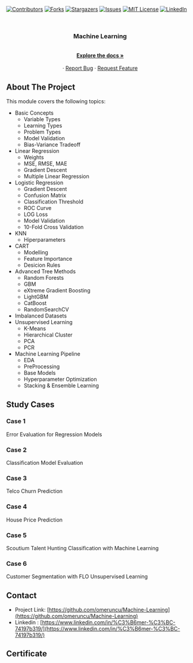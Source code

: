 [![Contributors][contributors-shield]][contributors-url]
[![Forks][forks-shield]][forks-url]
[![Stargazers][stars-shield]][stars-url]
[![Issues][issues-shield]][issues-url]
[![MIT License][license-shield]][license-url]
[![LinkedIn][linkedin-shield]][linkedin-url]

<!-- PROJECT LOGO -->
<br />
<p align="center">
  <a href="https://github.com/omeruncu/Machine-Learning"></a>

  <h3 align="center">Machine Learning</h3>

  <p align="center">
    <br />
    <a href="https://github.com/omeruncu/Machine-Learning"><strong>Explore the docs »</strong></a>
    <br />
    <br />
    ·
    <a href="https://github.com/omeruncu/Machine-Learning/issues">Report Bug</a>
    ·
    <a href="https://github.com/omeruncu/Machine-Learning/issues">Request Feature</a>
  </p>
</p>

<!-- ABOUT THE PROJECT -->
## About The Project
This module covers the following topics:
- Basic Concepts
  - Variable Types
  - Learning Types
  - Problem Types
  - Model Validation
  - Bias-Variance Tradeoff
- Linear Regression
  - Weights
  - MSE, RMSE, MAE
  - Gradient Descent
  - Multiple Linear Regression
- Logistic Regression
  - Gradient Descent
  - Confusion Matrix
  - Classification Threshold
  - ROC Curve
  - LOG Loss
  - Model Validation
  - 10-Fold Cross Validation
- KNN
  - Hiperparameters
- CART
  - Modelling
  - Feature Importance
  - Desicion Rules
- Advanced Tree Methods
  - Random Forests
  - GBM
  - eXtreme Gradient Boosting
  - LightGBM
  - CatBoost
  - RandomSearchCV
- Imbalanced Datasets 
- Unsupervised Learning
  - K-Means
  - Hierarchical Cluster
  - PCA
  - PCR
- Machine Learning Pipeline
  - EDA
  - PreProcessing
  - Base Models
  - Hyperparameter Optimization
  - Stacking & Ensemble Learning

<!-- STUDY CASES -->
## Study Cases
### Case 1 
Error Evaluation for Regression Models

### Case 2
Classification Model Evaluation

### Case 3
Telco Churn Prediction

### Case 4
House Price Prediction 

### Case 5
Scoutium Talent Hunting Classification with Machine Learning

### Case 6
Customer Segmentation with FLO Unsupervised Learning


<!-- CONTACT -->
## Contact

* Project Link: [https://github.com/omeruncu/Machine-Learning](https://github.com/omeruncu/Machine-Learning)
* Linkedin : [https://www.linkedin.com/in/%C3%B6mer-%C3%BC-74197b319/](https://www.linkedin.com/in/%C3%B6mer-%C3%BC-74197b319/)

## Certificate


<!-- MARKDOWN LINKS & IMAGES -->
<!-- https://www.markdownguide.org/basic-syntax/#reference-style-links -->
[contributors-shield]: https://img.shields.io/github/contributors/omeruncu/Machine-Learning.svg?style=for-the-badge
[contributors-url]: https://github.com/omeruncu/Machine-Learning/graphs/contributors
[forks-shield]: https://img.shields.io/github/forks/omeruncu/Machine-Learning.svg?style=for-the-badge
[forks-url]: https://github.com/omeruncu/Machine-Learning/network/members
[stars-shield]: https://img.shields.io/github/stars/omeruncu/Machine-Learning.svg?style=for-the-badge
[stars-url]: https://github.com/omeruncu/Machine-Learning/stargazers
[issues-shield]: https://img.shields.io/github/issues/omeruncu/Machine-Learning.svg?style=for-the-badge
[issues-url]: https://github.com/omeruncu/Measurement-Problems/issues
[license-shield]: https://img.shields.io/github/license/omeruncu/Machine-Learning.svg?style=for-the-badge
[license-url]: https://github.com/omeruncu/Machine-Learning/blob/master/LICENSE.txt
[linkedin-shield]: https://img.shields.io/badge/-LinkedIn-black.svg?style=for-the-badge&logo=linkedin&colorB=555
[linkedin-url]: https://www.linkedin.com/in/%C3%B6mer-%C3%BC-74197b319/
